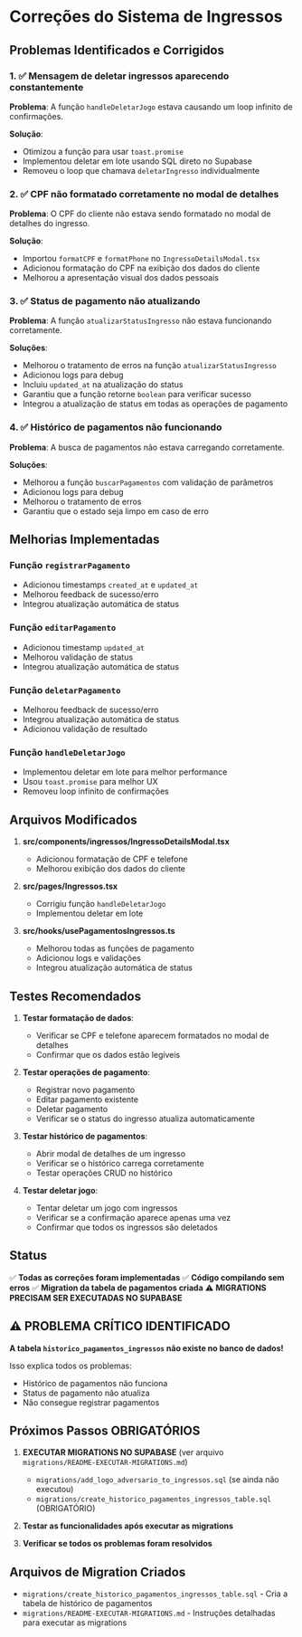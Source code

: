 # Correções do Sistema de Ingressos

## Problemas Identificados e Corrigidos

### 1. ✅ Mensagem de deletar ingressos aparecendo constantemente

**Problema**: A função `handleDeletarJogo` estava causando um loop infinito de confirmações.

**Solução**: 
- Otimizou a função para usar `toast.promise` 
- Implementou deletar em lote usando SQL direto no Supabase
- Removeu o loop que chamava `deletarIngresso` individualmente

### 2. ✅ CPF não formatado corretamente no modal de detalhes

**Problema**: O CPF do cliente não estava sendo formatado no modal de detalhes do ingresso.

**Solução**:
- Importou `formatCPF` e `formatPhone` no `IngressoDetailsModal.tsx`
- Adicionou formatação do CPF na exibição dos dados do cliente
- Melhorou a apresentação visual dos dados pessoais

### 3. ✅ Status de pagamento não atualizando

**Problema**: A função `atualizarStatusIngresso` não estava funcionando corretamente.

**Soluções**:
- Melhorou o tratamento de erros na função `atualizarStatusIngresso`
- Adicionou logs para debug
- Incluiu `updated_at` na atualização do status
- Garantiu que a função retorne `boolean` para verificar sucesso
- Integrou a atualização de status em todas as operações de pagamento

### 4. ✅ Histórico de pagamentos não funcionando

**Problema**: A busca de pagamentos não estava carregando corretamente.

**Soluções**:
- Melhorou a função `buscarPagamentos` com validação de parâmetros
- Adicionou logs para debug
- Melhorou o tratamento de erros
- Garantiu que o estado seja limpo em caso de erro

## Melhorias Implementadas

### Função `registrarPagamento`
- Adicionou timestamps `created_at` e `updated_at`
- Melhorou feedback de sucesso/erro
- Integrou atualização automática de status

### Função `editarPagamento`
- Adicionou timestamp `updated_at`
- Melhorou validação de status
- Integrou atualização automática de status

### Função `deletarPagamento`
- Melhorou feedback de sucesso/erro
- Integrou atualização automática de status
- Adicionou validação de resultado

### Função `handleDeletarJogo`
- Implementou deletar em lote para melhor performance
- Usou `toast.promise` para melhor UX
- Removeu loop infinito de confirmações

## Arquivos Modificados

1. **src/components/ingressos/IngressoDetailsModal.tsx**
   - Adicionou formatação de CPF e telefone
   - Melhorou exibição dos dados do cliente

2. **src/pages/Ingressos.tsx**
   - Corrigiu função `handleDeletarJogo`
   - Implementou deletar em lote

3. **src/hooks/usePagamentosIngressos.ts**
   - Melhorou todas as funções de pagamento
   - Adicionou logs e validações
   - Integrou atualização automática de status

## Testes Recomendados

1. **Testar formatação de dados**:
   - Verificar se CPF e telefone aparecem formatados no modal de detalhes
   - Confirmar que os dados estão legíveis

2. **Testar operações de pagamento**:
   - Registrar novo pagamento
   - Editar pagamento existente
   - Deletar pagamento
   - Verificar se o status do ingresso atualiza automaticamente

3. **Testar histórico de pagamentos**:
   - Abrir modal de detalhes de um ingresso
   - Verificar se o histórico carrega corretamente
   - Testar operações CRUD no histórico

4. **Testar deletar jogo**:
   - Tentar deletar um jogo com ingressos
   - Verificar se a confirmação aparece apenas uma vez
   - Confirmar que todos os ingressos são deletados

## Status

✅ **Todas as correções foram implementadas**
✅ **Código compilando sem erros**
✅ **Migration da tabela de pagamentos criada**
⚠️ **MIGRATIONS PRECISAM SER EXECUTADAS NO SUPABASE**

## ⚠️ PROBLEMA CRÍTICO IDENTIFICADO

**A tabela `historico_pagamentos_ingressos` não existe no banco de dados!**

Isso explica todos os problemas:
- Histórico de pagamentos não funciona
- Status de pagamento não atualiza
- Não consegue registrar pagamentos

## Próximos Passos OBRIGATÓRIOS

1. **EXECUTAR MIGRATIONS NO SUPABASE** (ver arquivo `migrations/README-EXECUTAR-MIGRATIONS.md`)
   - `migrations/add_logo_adversario_to_ingressos.sql` (se ainda não executou)
   - `migrations/create_historico_pagamentos_ingressos_table.sql` (OBRIGATÓRIO)

2. **Testar as funcionalidades após executar as migrations**

3. **Verificar se todos os problemas foram resolvidos**

## Arquivos de Migration Criados

- `migrations/create_historico_pagamentos_ingressos_table.sql` - Cria a tabela de histórico de pagamentos
- `migrations/README-EXECUTAR-MIGRATIONS.md` - Instruções detalhadas para executar as migrations